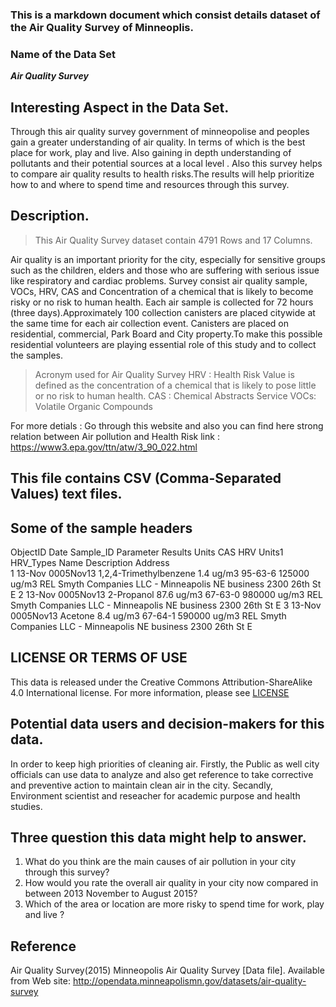 ### This is a markdown document which consist details dataset of the Air Quality Survey of Minneoplis. 

### Name of the Data Set
**_Air Quality Survey_**

## Interesting Aspect in the Data Set.

Through this air quality survey government of minneopolise and peoples gain a greater understanding of air quality. In terms of which is the best place for work, play and live. Also gaining in depth understanding of pollutants and their potential sources at a local level . Also this survey helps to compare air quality results to health risks.The results will help prioritize how to and where to spend time and resources through this survey.
 
## Description.

> This Air Quality Survey dataset contain 4791 Rows and 17 Columns.

Air quality is an important priority for the city, especially for sensitive groups such as the children, elders and those who are suffering with serious issue like respiratory and cardiac problems. Survey consist air quality sample, VOCs, HRV, CAS and Concentration of a chemical that is likely to become risky or no risk to human health. Each air sample is collected for 72 hours (three days).Approximately 100 collection canisters are placed citywide at the same time for each air collection event. Canisters are placed on residential, commercial, Park Board and City property.To make this possible residential volunteers are playing essential role of this study and to collect the samples.

   > Acronym used for Air Quality Survey
        HRV : Health Risk Value is defined as the concentration of a chemical that is likely to pose little or no risk to human health.
        CAS : Chemical Abstracts Service
        VOCs: Volatile Organic Compounds

 For more detials : Go through this website and also you can find here strong relation between Air pollution and Health Risk link : https://www3.epa.gov/ttn/atw/3_90_022.html
 

## This file contains CSV (Comma-Separated Values) text files.
   
##  Some of the sample headers
ObjectID  	Date  	Sample_ID	      Parameter	           Results	Units     	CAS	    HRV	  Units1	HRV_Types	     Name	                   Description  Address                        
 1	       13-Nov	  0005Nov13  	1,2,4-Trimethylbenzene   	1.4	    ug/m3	   95-63-6	125000	ug/m3	    REL	        Smyth Companies LLC - Minneapolis NE	business	2300 26th St E
 2       	13-Nov	  0005Nov13	     2-Propanol	               87.6	   ug/m3	    67-63-0	980000	ug/m3	    REL	        Smyth Companies LLC - Minneapolis NE	business	2300 26th St E
 3        13-Nov 	  0005Nov13	     Acetone	                  8.4	    ug/m3	    67-64-1	590000	ug/m3	    REL	        Smyth Companies LLC - Minneapolis NE	business	2300 26th St E


## LICENSE OR TERMS OF USE
This data is released under the Creative Commons Attribution-ShareAlike 4.0 International license.  For more information, please see [LICENSE](https://creativecommons.org/licenses/by-sa/4.0/)
    
 
##  Potential data users and decision-makers for this data. 

 In order to keep high priorities of cleaning air. Firstly, the Public as well city officials can use data to analyze and also get reference to take corrective and preventive action to maintain clean air in the city. Secandly, Environment scientist and reseacher for academic purpose and health studies.
    

##  Three question this data might help to answer.
   
   1. What do you think are the main causes of air pollution in your city through this survey?
   2. How would you rate the overall air quality in your city now compared in between 2013 November to August 2015?
   3. Which of the area or location are more risky to spend time for work, play and live ?
 

## Reference
   Air Quality Survey(2015)  Minneopolis Air Quality Survey [Data file]. Available from  Web site: http://opendata.minneapolismn.gov/datasets/air-quality-survey
